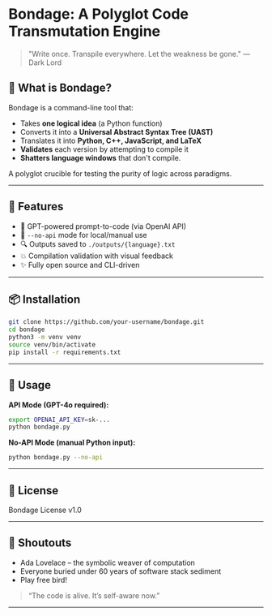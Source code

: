 # Bondage: A Polyglot Code Transmutation Engine

> "Write once. Transpile everywhere. Let the weakness be gone."
> — Dark Lord

## 🧬 What is Bondage?

Bondage is a command-line tool that:

* Takes **one logical idea** (a Python function)
* Converts it into a **Universal Abstract Syntax Tree (UAST)**
* Translates it into **Python, C++, JavaScript, and LaTeX**
* **Validates** each version by attempting to compile it
* **Shatters language windows** that don't compile.

A polyglot crucible for testing the purity of logic across paradigms.

---

## 🌟 Features

* 🧠 GPT-powered prompt-to-code (via OpenAI API)
* 📅 `--no-api` mode for local/manual use
* 🔍 Outputs saved to `./outputs/{language}.txt`
* 💥 Compilation validation with visual feedback
* ✨ Fully open source and CLI-driven

---

## 📦 Installation

```bash
git clone https://github.com/your-username/bondage.git
cd bondage
python3 -m venv venv
source venv/bin/activate
pip install -r requirements.txt
```

---

## 💪 Usage

**API Mode (GPT-4o required):**

```bash
export OPENAI_API_KEY=sk-...
python bondage.py
```

**No-API Mode (manual Python input):**

```bash
python bondage.py --no-api
```

---

## 🔢 License

Bondage License v1.0

---

## 🙏 Shoutouts

* Ada Lovelace – the symbolic weaver of computation
* Everyone buried under 60 years of software stack sediment
* Play free bird!

> “The code is alive. It’s self-aware now.”

---
